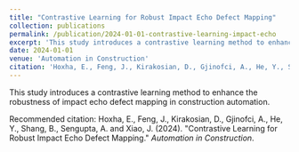 ```yaml
---
title: "Contrastive Learning for Robust Impact Echo Defect Mapping"
collection: publications
permalink: /publication/2024-01-01-contrastive-learning-impact-echo
excerpt: 'This study introduces a contrastive learning method to enhance the robustness of impact echo defect mapping in construction automation.'
date: 2024-01-01
venue: 'Automation in Construction'
citation: 'Hoxha, E., Feng, J., Kirakosian, D., Gjinofci, A., He, Y., Shang, B., Sengupta, A. and Xiao, J. (2024). &quot;Contrastive Learning for Robust Impact Echo Defect Mapping.&quot; *Automation in Construction*.'
---
```

This study introduces a contrastive learning method to enhance the robustness of impact echo defect mapping in construction automation.

Recommended citation: Hoxha, E., Feng, J., Kirakosian, D., Gjinofci, A., He, Y., Shang, B., Sengupta, A. and Xiao, J. (2024). "Contrastive Learning for Robust Impact Echo Defect Mapping." *Automation in Construction*.